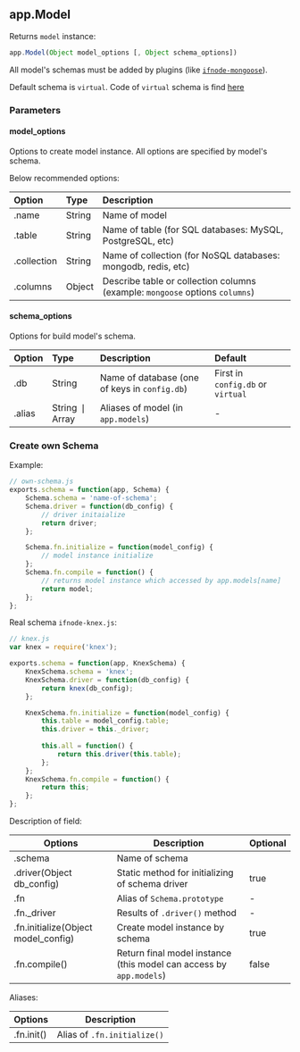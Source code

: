 ## app.Model

Returns `model` instance:

```javascript
app.Model(Object model_options [, Object schema_options])
```

All model's schemas must be added by plugins (like [`ifnode-mongoose`](https://npmjs.com/package/ifnode-mongoose)).

Default schema is `virtual`. Code of `virtual` schema is find [here](https://github.com/ifnode/ifnode/blob/master/plugins/ifnode-virtual/index.js)

### Parameters

#### model_options

Options to create model instance. All options are specified by model's schema.

Below recommended options:

Option | Type | Description
:------ | :---- | :-----------
.name | String | Name of model
.table | String | Name of table (for SQL databases: MySQL, PostgreSQL, etc)
.collection | String | Name of collection (for NoSQL databases: mongodb, redis, etc)
.columns | Object | Describe table or collection columns (example: `mongoose` options `columns`)

#### schema_options

Options for build model's schema.

Option | Type | Description | Default
:------ | :---- | :----------- | :------
.db | String | Name of database (one of keys in `config.db`) | First in `config.db` or `virtual`
.alias | String &#10072; Array | Aliases of model (in `app.models`) | -

### Create own Schema

Example:

```javascript
// own-schema.js
exports.schema = function(app, Schema) {
    Schema.schema = 'name-of-schema';
    Schema.driver = function(db_config) {
        // driver initaialize
        return driver;
    };

    Schema.fn.initialize = function(model_config) {
        // model instance initialize
    };
    Schema.fn.compile = function() {
        // returns model instance which accessed by app.models[name]
        return model;
    };
};
```

Real schema `ifnode-knex.js`:

```javascript
// knex.js
var knex = require('knex');

exports.schema = function(app, KnexSchema) {
    KnexSchema.schema = 'knex';
    KnexSchema.driver = function(db_config) {
        return knex(db_config);
    };

    KnexSchema.fn.initialize = function(model_config) {
        this.table = model_config.table;
        this.driver = this._driver;
        
        this.all = function() {
            return this.driver(this.table);
        };
    };
    KnexSchema.fn.compile = function() {
        return this;
    };
};
```

Description of field:

Options | Description | Optional
------- | ----------- | --------
.schema | Name of schema
.driver(Object db_config) | Static method for initializing of schema driver | true
.fn | Alias of `Schema.prototype` | -
.fn._driver | Results of `.driver()` method | -
.fn.initialize(Object model_config) | Create model instance by schema | true
.fn.compile() | Return final model instance (this model can access by `app.models`) | false

Aliases:

Options | Description
------- | -----------
.fn.init() | Alias of `.fn.initialize()`